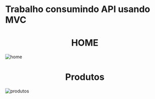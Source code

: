 # Trabalho consumindo API usando MVC 

<h1 align="center"> HOME</h1>

![home](https://user-images.githubusercontent.com/104799776/205777113-672160c0-4737-4f4f-964e-7df4a8e29de1.png)

<h1 align="center"> Produtos</h1>

![produtos](https://user-images.githubusercontent.com/104799776/205759686-35e1532a-2ef1-4816-aa00-ce7d9af8035f.png)

